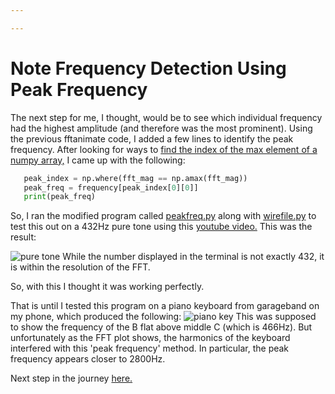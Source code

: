 ```yaml
---

---
```


Note Frequency Detection Using Peak Frequency
=====
The next step for me, I thought, would be to see which individual frequency had the highest amplitude (and therefore was the most prominent). Using the previous fftanimate code, I added a few lines to identify the peak frequency. After looking for ways to [find the index of the max element of a numpy array,](https://thispointer.com/find-max-value-its-index-in-numpy-array-numpy-amax/) I came up with the following:
```python
   peak_index = np.where(fft_mag == np.amax(fft_mag))
   peak_freq = frequency[peak_index[0][0]]
   print(peak_freq)
```
So, I ran the modified program called [peakfreq.py](https://github.com/shri-k/music-analysis/blob/master/src/peakfreq.py) along with [wirefile.py](https://github.com/shri-k/music-analysis/blob/master/src/wirefile.py) to test this out on a 432Hz pure tone using this [youtube video.](https://www.youtube.com/watch?v=TxHctJZflh8) This was the result:

![pure tone](https://raw.githubusercontent.com/shri-k/music-analysis/master/the-journey/images/puretone.png)
While the number displayed in the terminal is not exactly 432, it is within the resolution of the FFT. 

So, with this I thought it was working perfectly.

That is until I tested this program on a piano keyboard from garageband on my phone, which produced the following:
![piano key](https://raw.githubusercontent.com/shri-k/music-analysis/master/the-journey/images/bflat.png)
This was supposed to show the frequency of the B flat above middle C (which is 466Hz). But unfortunately as the FFT plot shows, the harmonics of the keyboard interfered with this 'peak frequency' method. In particular, the peak frequency appears closer to 2800Hz.


Next step in the journey [here.](hps.md)
